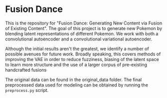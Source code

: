 # Fusion Dance

This is the repository for "Fusion Dance: Generating New Content via Fusion of Existing Content". The goal of this project is to generate new Pokemon by blending latent representations of different Pokemon. We work with both a convolutional autoencoder and a convolutional variational autoencoder.

Although the initial results aren't the greatest, we identify a number of possible avenues for future work. Broadly speaking, this covers methods of improving the VAE in order to reduce fuzziness, biasing of the latent space to learn more structure and the use of a larger corpus of pre-existing handcrafted fusions

The original data can be found in the original_data folder. The final preprocessed data used for modeling can be obtained by running the `preprocess.py` script.